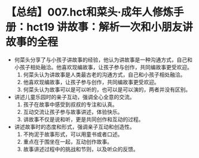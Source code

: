# 【总结】007.hct和菜头·成年人修炼手册：hct19 讲故事：解析一次和小朋友讲故事的全程

-   何菜头分享了与小孩子讲故事的经验，他认为讲故事是一种沟通方式，自己和小孩子相处融洽。他喜欢现编故事，让孩子参与创作，共同编故事更受欢迎。
    1.  何菜头认为讲故事是人类最古老的沟通方式，自己和小孩子相处融洽。
    2.  他喜欢现编故事，让孩子参与创作，共同编故事更受欢迎。
    3.  何菜头认为故事可以是可以听的，也可以是可以演的，两者并没有区别。
-   讲述儿童乐园时的亲子互动，强调全心全意的交流。
    1.  孩子在故事中感受到叔叔的专注和认真。
    2.  互动交流让孩子参与故事讲述，体验快乐。
    3.  讲故事不仅是说和听，更是共同创作和互动的过程。
-   讲述故事时的态度和形式，强调亲子互动和创造性。
    1.  不拘泥于故事形式，可以用童书或者口述。
    2.  重点在于围坐在一起，互动创作故事。
    3.  故事讲述过程中的挑战和节则，以及听众的反馈。